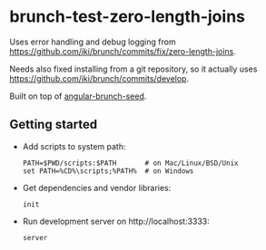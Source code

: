 brunch-test-zero-length-joins
=============================

Uses error handling and debug logging from https://github.com/iki/brunch/commits/fix/zero-length-joins.

Needs also fixed installing from a git repository, so it actually uses https://github.com/iki/brunch/commits/develop.

Built on top of [angular-brunch-seed](https://github.com/scotch/angular-brunch-seed).


Getting started
---------------

* Add scripts to system path:

      PATH=$PWD/scripts:$PATH       # on Mac/Linux/BSD/Unix
      set PATH=%CD%\scripts;%PATH%  # on Windows

* Get dependencies and vendor libraries:

      init

* Run development server on http://localhost:3333:

      server

